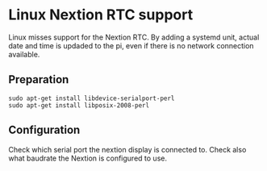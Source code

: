 # Linux Nextion RTC support

Linux misses support for the Nextion RTC. By adding a systemd unit, actual date and time is updaded to the pi, even if there is no network connection available.

## Preparation

```
sudo apt-get install libdevice-serialport-perl
sudo apt-get install libposix-2008-perl
```

## Configuration

Check which serial port the nextion display is connected to. Check also what baudrate the Nextion is configured to use.